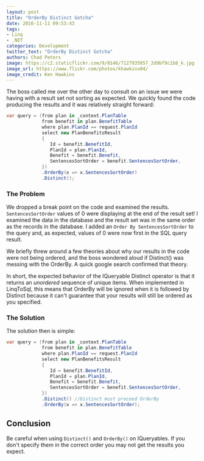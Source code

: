 ```yaml
---
layout: post
title: "OrderBy Distinct Gotcha"
date: 2016-11-11 09:53:43
tags: 
- Linq
- .NET
categories: Development
twitter_text: "OrderBy Distinct Gotcha"
authors: Chad Peters
image: https://c2.staticflickr.com/9/8146/7127935057_2d9bf9c1b8_k.jpg
image_url: https://www.flickr.com/photos/khawkins04/
image_credit: Ken Hawkins
---
```

The boss called me over the other day to consult on an issue we were having with a result set not sorting as expected. We quickly found the code producing the results and it was relatively straight forward:
```csharp
var query = (from plan in _context.PlanTable
             from benefit in plan.BenefitTable
             where plan.PlanId == request.PlanId
             select new PlanBenefitsResult
             {
                Id = benefit.BenefitId,
                PlanId = plan.PlanId,
                Benefit = benefit.Benefit,
                SentencesSortOrder = benefit.SentencesSortOrder,
             })
             .OrderBy(x => x.SentencesSortOrder)
             .Distinct();
```
### The Problem
We dropped a break point on the code and examined the results. `SentencesSortOrder` values of 0 were displaying at the end of the result set! I examined the data in the database and the result set was in the same order as the records in the database. I added an `Order By SentencesSortOrder` to the query and, as expected, values of 0 were now first in the SQL query result.

We briefly threw around a few theories about why our results in the code were not being ordered, and the boss wondered aloud if Distinct() was messing with the OrderBy. A quick google search confirmed that theory. 

In short, the expected behavior of the IQueryable Distinct operator is that it returns an _unordered_ sequence of unique items. When implemented in LinqToSql, this means that OrderBy will be ignored when it is followed by Distinct because it can't guarantee that your results will still be ordered as you specified.

### The Solution
The solution then is simple:
```csharp
var query = (from plan in _context.PlanTable
             from benefit in plan.BenefitTable
             where plan.PlanId == request.PlanId
             select new PlanBenefitsResult
             {
                Id = benefit.BenefitId,
                PlanId = plan.PlanId,
                Benefit = benefit.Benefit,
                SentencesSortOrder = benefit.SentencesSortOrder,
             })
             .Distinct() //Distinct must preceed OrderBy
             .OrderBy(x => x.SentencesSortOrder);
```

## Conclusion
Be careful when using `Distinct()` and `OrderBy()` on IQueryables. If you don't specify them in the correct order you may not get the results you expect.
